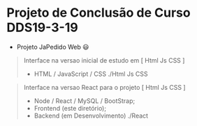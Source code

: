 # Projeto de Conclusão de Curso DDS19-3-19

* Projeto JaPedido Web :smiley:

> Interface na versao inicial de estudo em [ Html Js CSS ]
> - HTML / JavaScript / CSS
> ./Html Js CSS

> Interface na versao React para o projeto [ Html Js CSS ]
> - Node / React / MySQL / BootStrap;
> - Frontend (este diretório);
> - Backend (em Desenvolvimento)
> ./React